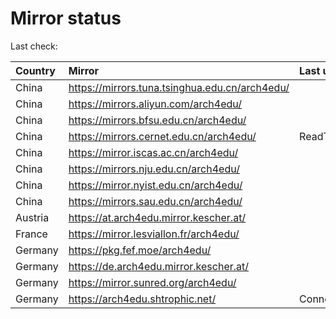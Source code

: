 <script src="./time.js"></script>
# Mirror status
Last check: <script type="text/javascript">localize(1756941642.9403257);</script>

|Country|Mirror|Last update|
|:------|:-----|:----------|
|China|https://mirrors.tuna.tsinghua.edu.cn/arch4edu/|<script type="text/javascript">localize(1756924852);</script>|
|China|https://mirrors.aliyun.com/arch4edu/|<script type="text/javascript">localize(1756924852);</script>|
|China|https://mirrors.bfsu.edu.cn/arch4edu/|<script type="text/javascript">localize(1756924852);</script>|
|China|https://mirrors.cernet.edu.cn/arch4edu/|ReadTimeout|
|China|https://mirror.iscas.ac.cn/arch4edu/|<script type="text/javascript">localize(1756924852);</script>|
|China|https://mirrors.nju.edu.cn/arch4edu/|<script type="text/javascript">localize(1756838337);</script>|
|China|https://mirror.nyist.edu.cn/arch4edu/|<script type="text/javascript">localize(1756882175);</script>|
|China|https://mirrors.sau.edu.cn/arch4edu/|<script type="text/javascript">localize(1756795646);</script>|
|Austria|https://at.arch4edu.mirror.kescher.at/|<script type="text/javascript">localize(1756104457);</script>|
|France|https://mirror.lesviallon.fr/arch4edu/|<script type="text/javascript">localize(1756709288);</script>|
|Germany|https://pkg.fef.moe/arch4edu/|<script type="text/javascript">localize(1756104457);</script>|
|Germany|https://de.arch4edu.mirror.kescher.at/|<script type="text/javascript">localize(1756104457);</script>|
|Germany|https://mirror.sunred.org/arch4edu/|<script type="text/javascript">localize(1756924852);</script>|
|Germany|https://arch4edu.shtrophic.net/|ConnectionError|

<script src="./tablefilter/tablefilter.js"></script>
<script src="./table.js"></script>
